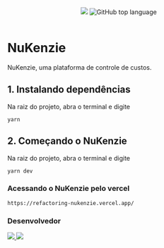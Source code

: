 &#xa0;

<div align="center">
	<img src="https://img.shields.io/badge/react-18.2.0-blue">

 <img alt="GitHub top language" src="https://img.shields.io/github/languages/top/Rodrigodeveloperjr/teste-front-end-jr?color=56BEB8&logo=typescript">
</div>

<br>

# NuKenzie

NuKenzie, uma plataforma de controle de custos.

## 1. Instalando dependências

Na raiz do projeto, abra o terminal e digite

```
yarn
```

## 2. Começando o NuKenzie

Na raiz do projeto, abra o terminal e digite

```
yarn dev
```

### Acessando o NuKenzie pelo vercel

```
https://refactoring-nukenzie.vercel.app/
```

### Desenvolvedor

<div>
	<a href="https://www.linkedin.com/in/rodrigo-de-jesus-silva">
		<img src="https://img.shields.io/badge/-LinkedIn-%230077B5?style=for-the-badge&logo=linkedin&logoColor=white">
	</a>
	<a href="mailto:rodrigojsdeveloper@gmail.com" rel="noreferrer" target="_blank">
	  <img src="https://img.shields.io/badge/Gmail-D14836?style=for-the-badge&logo=gmail&logoColor=white">
	</a>
</div>
